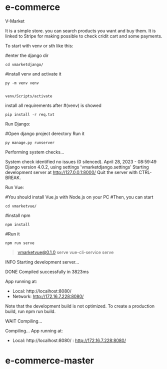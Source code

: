 # e-commerce
V-Market

It is a simple store. you can search products you want and buy them. It is linked to Stripe for making possible to check cridit cart and some payments.

To start with venv or sth like this:

#enter the django dir

    cd vmarketdjango/

#install venv and activate it
    
    py -m venv venv

    
    venv/Scripts/activate
    
install all requirements after #(venv) is showed 
    
    pip install -r req.txt
    
Run Django:
    
#Open django project derectory
Run it
    
    py manage.py runserver
    
Performing system checks...

System check identified no issues (0 silenced).
April 28, 2023 - 08:59:49
Django version 4.0.2, using settings 'vmarketdjango.settings'
Starting development server at http://127.0.0.1:8000/
Quit the server with CTRL-BREAK.
    
Run Vue:

#You should install Vue.js with Node.js on your PC
#Then, you can start

    cd vmarketvue/

#install npm

    npm install
     
#Run it
    
    npm run serve

> vmarketvue@0.1.0 serve
> vue-cli-service serve

INFO  Starting development server...


DONE  Compiled successfully in 3823ms                                                                                                        


App running at:
- Local:   http://localhost:8080/ 
- Network: http://172.16.7.228:8080/

Note that the development build is not optimized.
To create a production build, run npm run build.



WAIT  Compiling...                                                                                                                       

Compiling...
App running at:
- Local:   http://localhost:8080/
: http://172.16.7.228:8080/
# e-commerce-master
